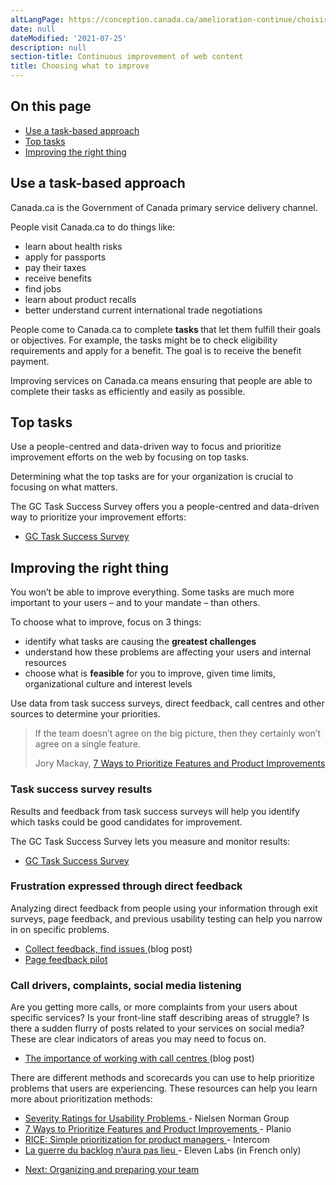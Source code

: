 ```yaml
---
altLangPage: https://conception.canada.ca/amelioration-continue/choisir.html
date: null
dateModified: '2021-07-25'
description: null
section-title: Continuous improvement of web content
title: Choosing what to improve
---
```



<section>
 <h2>
  On this page
 </h2>
 <ul>
  <li>
   <a href="#why">
    Use a task-based approach
   </a>
  </li>
  <li>
   <a href="#top">
    Top tasks
   </a>
  </li>
  <li>
   <a href="#choose">
    Improving the right thing
   </a>
  </li>
 </ul>
</section>

<h2 id="why">
 Use a task-based approach
</h2>

<p>
 Canada.ca is the Government of Canada primary service delivery channel.
</p>

<p>
 People visit Canada.ca to do things like:
</p>

<ul>
 <li>
  learn about health risks
 </li>
 <li>
  apply for passports
 </li>
 <li>
  pay their taxes
 </li>
 <li>
  receive benefits
 </li>
 <li>
  find jobs
 </li>
 <li>
  learn about product recalls
 </li>
 <li>
  better understand current international trade negotiations
 </li>
</ul>

<p>
 People come to Canada.ca to complete
 <strong>
  tasks
 </strong>
 that let them fulfill their goals or objectives. For example, the tasks might be to check eligibility requirements and apply for a benefit. The goal is to receive the benefit payment.
</p>

<p>
 Improving services on Canada.ca means ensuring that people are able to complete their tasks as efficiently and easily as possible.
</p>

<h2 id="top">
 Top tasks
</h2>

<p>
 Use a people-centred and data-driven way to focus and prioritize improvement efforts on the web by focusing on top tasks.
</p>

<p>
 Determining what the top tasks are for your organization is crucial to focusing on what matters.
</p>

<p>
 The GC Task Success Survey offers you a people-centred and data-driven way to prioritize your improvement efforts:
</p>

<ul>
 <li>
  <a href="https://design.canada.ca/survey/index.html">
   GC Task Success Survey
  </a>
 </li>
</ul>

<h2 id="choose">
 Improving the right thing
</h2>

<p>
 You won’t be able to improve everything. Some tasks are much more important to your users – and to your mandate – than others.
</p>

<p>
 To choose what to improve, focus on 3 things:
</p>

<ul>
 <li>
  identify what tasks are causing the
  <strong>
   greatest challenges
  </strong>
 </li>
 <li>
  understand how these problems are affecting your users and internal resources
 </li>
 <li>
  choose what is
  <strong>
   feasible
  </strong>
  for you to improve, given time limits, organizational culture and interest levels
 </li>
</ul>

<p>
 Use data from task success surveys, direct feedback, call centres and other sources to determine your priorities.
</p>

<blockquote>
 <p>
  If the team doesn’t agree on the big picture, then they certainly won’t agree on a single feature.
 </p>
 <p class="small">
  Jory Mackay,
  <a href="https://plan.io/blog/feature-prioritization/">
   7 Ways to Prioritize Features and Product Improvements
  </a>
 </p>
</blockquote>

<h3>
 Task success survey results
</h3>

<p>
 Results and feedback from task success surveys will help you identify which tasks could be good candidates for improvement.
</p>

<p>
 The GC Task Success Survey lets you measure and monitor results:
</p>

<ul>
 <li>
  <a href="https://design.canada.ca/survey/index.html">
   GC Task Success Survey
  </a>
 </li>
</ul>

<h3>
 Frustration expressed through direct feedback
</h3>

<p>
 Analyzing  direct feedback from people using your information through exit surveys, page feedback, and previous usability testing can help you narrow in on specific problems.
</p>

<ul>
 <li>
  <a href="https://blog.canada.ca/2020/10/09/collect-feedback">
   Collect feedback, find issues
  </a>
  (blog post)
 </li>
 <li>
  <a href="./monitoring/feedback.html">
   Page feedback pilot
  </a>
 </li>
</ul>

<h3>
 Call drivers, complaints, social media listening
</h3>

<p>
 Are you getting more calls, or more complaints from your users about specific services? Is your front-line staff describing areas of struggle? Is there a sudden flurry of posts related to your services on social media? These are clear indicators of areas you may need to focus on.
</p>

<ul>
 <li>
  <a href="https://blog.canada.ca/2021/03/01/work-with-call-centres">
   The importance of working with call centres
  </a>
  (blog post)
 </li>
</ul>

<p>
 There are different methods and scorecards you can use to help prioritize problems that users are experiencing. These resources can help you learn more about prioritization methods:
</p>

<ul>
 <li>
  <a href="https://www.nngroup.com/articles/how-to-rate-the-severity-of-usability-problems/">
   Severity Ratings for Usability Problems
  </a>
  - Nielsen Norman Group
 </li>
 <li>
  <a href="https://plan.io/blog/feature-prioritization/">
   7 Ways to Prioritize Features and Product Improvements
  </a>
  - Planio
 </li>
 <li>
  <a href="https://www.intercom.com/blog/rice-simple-prioritization-for-product-managers/">
   RICE: Simple prioritization for product managers
  </a>
  - Intercom
 </li>
 <li>
  <a href="https://blog.eleven-labs.com/fr/la-guerre-du-backlog-n-aura-pas-lieu-part-II/">
   La guerre du backlog n’aura pas lieu
  </a>
  - Eleven Labs (in French only)
 </li>
</ul>

<nav class="mrgn-bttm-lg" role="navigation">
 <ul class="pager">
  <li class="next">
   <a href="./team.html" rel="next">
    Next: Organizing and preparing your team
   </a>
  </li>
 </ul>
</nav>
